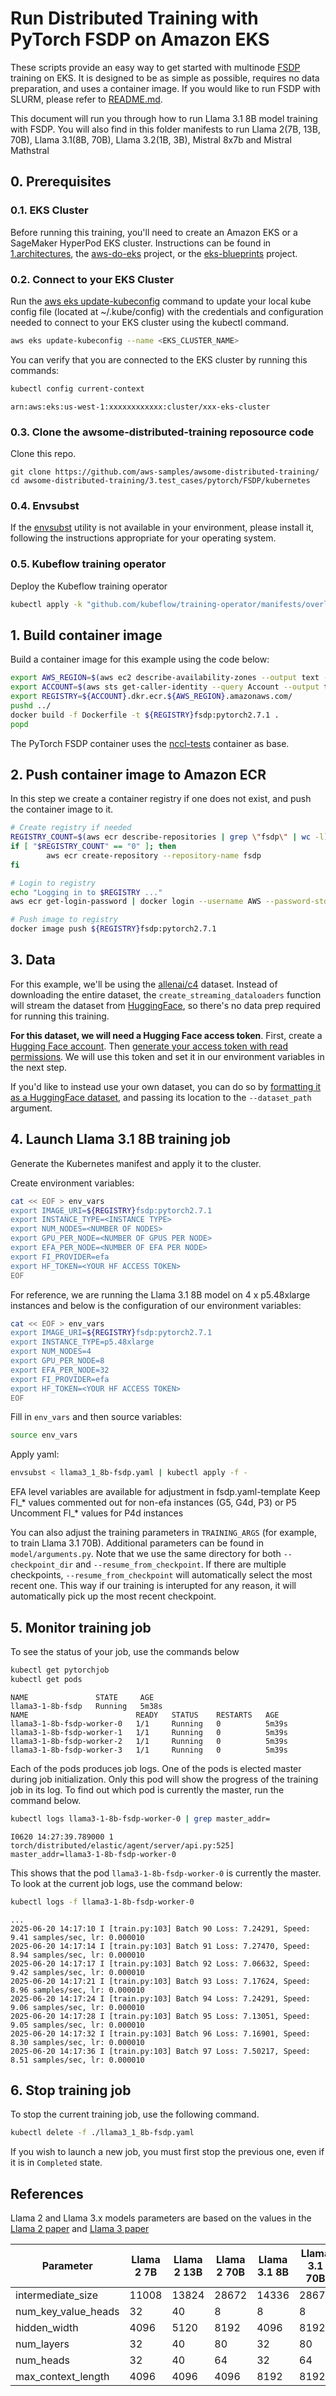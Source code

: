 # Run Distributed Training with PyTorch FSDP on Amazon EKS

These scripts provide an easy way to get started with multinode [FSDP](https://pytorch.org/tutorials/intermediate/FSDP_tutorial.html) training on EKS. It is designed to be as simple as possible, requires no data preparation, and uses a container image. If you would like to run FSDP with SLURM, please refer to [README.md](../slurm/README.md).

This document will run you through how to run Llama 3.1 8B model training with FSDP. You will also find in this folder manifests to run Llama 2(7B, 13B, 70B), Llama 3.1(8B, 70B), Llama 3.2(1B, 3B),  Mistral 8x7b and Mistral Mathstral

## 0. Prerequisites

### 0.1. EKS Cluster
Before running this training, you'll need to create an Amazon EKS or a SageMaker HyperPod EKS cluster. Instructions can be found in [1.architectures](../../1.architectures), the [aws-do-eks](https://bit.ly/do-eks) project, or the [eks-blueprints](https://github.com/aws-ia/terraform-aws-eks-blueprints) project.

### 0.2. Connect to your EKS Cluster

Run the [aws eks update-kubeconfig](https://awscli.amazonaws.com/v2/documentation/api/latest/reference/eks/update-kubeconfig.html)  command to update your local kube config file (located at ~/.kube/config) with the credentials and configuration needed to connect to your EKS cluster using the kubectl command.

```bash
aws eks update-kubeconfig --name <EKS_CLUSTER_NAME>
```
You can verify that you are connected to the EKS cluster by running this commands:
```bash
kubectl config current-context
```
```
arn:aws:eks:us-west-1:xxxxxxxxxxxx:cluster/xxx-eks-cluster
```
### 0.3. Clone the awsome-distributed-training reposource code
Clone this repo. 

```
git clone https://github.com/aws-samples/awsome-distributed-training/
cd awsome-distributed-training/3.test_cases/pytorch/FSDP/kubernetes
```

### 0.4. Envsubst
If the [envsubst](https://github.com/a8m/envsubst) utility is not available in your environment, please install it, following the instructions appropriate for your operating system.

### 0.5. Kubeflow training operator
Deploy the Kubeflow training operator

```bash
kubectl apply -k "github.com/kubeflow/training-operator/manifests/overlays/standalone?ref=v1.9.1"
```

## 1. Build container image

Build a container image for this example using the code below:

```bash
export AWS_REGION=$(aws ec2 describe-availability-zones --output text --query 'AvailabilityZones[0].[RegionName]')
export ACCOUNT=$(aws sts get-caller-identity --query Account --output text)
export REGISTRY=${ACCOUNT}.dkr.ecr.${AWS_REGION}.amazonaws.com/
pushd ../
docker build -f Dockerfile -t ${REGISTRY}fsdp:pytorch2.7.1 .
popd
```

The PyTorch FSDP container uses the [nccl-tests](https://github.com/aws-samples/awsome-distributed-training/blob/main/micro-benchmarks/nccl-tests/nccl-tests.Dockerfile) container as base.

## 2. Push container image to Amazon ECR

In this step we create a container registry if one does not exist, and push the container image to it.

```bash
# Create registry if needed
REGISTRY_COUNT=$(aws ecr describe-repositories | grep \"fsdp\" | wc -l)
if [ "$REGISTRY_COUNT" == "0" ]; then
        aws ecr create-repository --repository-name fsdp
fi

# Login to registry
echo "Logging in to $REGISTRY ..."
aws ecr get-login-password | docker login --username AWS --password-stdin $REGISTRY

# Push image to registry
docker image push ${REGISTRY}fsdp:pytorch2.7.1
```

## 3. Data

For this example, we'll be using the [allenai/c4](https://huggingface.co/datasets/allenai/c4) dataset. Instead of downloading the entire dataset, the `create_streaming_dataloaders` function will stream the dataset from [HuggingFace](https://huggingface.co/datasets), so there's no data prep required for running this training.

**For this dataset, we will need a Hugging Face access token**. First, create a [Hugging Face account](https://huggingface.co/welcome). Then [generate your access token with read permissions](https://huggingface.co/docs/hub/en/security-tokens). We will use this token and set it in our environment variables in the next step.

If you'd like to instead use your own dataset, you can do so by [formatting it as a HuggingFace dataset](https://huggingface.co/docs/datasets/create_dataset), and passing its location to the `--dataset_path` argument.

## 4. Launch Llama 3.1 8B training job

Generate the Kubernetes manifest and apply it to the cluster.

Create environment variables:

``` bash
cat << EOF > env_vars
export IMAGE_URI=${REGISTRY}fsdp:pytorch2.7.1
export INSTANCE_TYPE=<INSTANCE TYPE>
export NUM_NODES=<NUMBER OF NODES>
export GPU_PER_NODE=<NUMBER OF GPUS PER NODE>
export EFA_PER_NODE=<NUMBER OF EFA PER NODE>
export FI_PROVIDER=efa
export HF_TOKEN=<YOUR HF ACCESS TOKEN>
EOF
```

For reference, we are running the Llama 3.1 8B model on 4 x p5.48xlarge instances and below is the configuration of our environment variables:
``` bash
cat << EOF > env_vars
export IMAGE_URI=${REGISTRY}fsdp:pytorch2.7.1
export INSTANCE_TYPE=p5.48xlarge
export NUM_NODES=4
export GPU_PER_NODE=8
export EFA_PER_NODE=32
export FI_PROVIDER=efa
export HF_TOKEN=<YOUR HF ACCESS TOKEN>
EOF
```

Fill in `env_vars` and then source variables:

``` bash
source env_vars
```

Apply yaml:
``` bash
envsubst < llama3_1_8b-fsdp.yaml | kubectl apply -f -
```

EFA level variables are available for adjustment in fsdp.yaml-template
Keep FI_* values commented out for non-efa instances (G5, G4d, P3) or P5
Uncomment FI_* values for P4d instances

You can also adjust the training parameters in `TRAINING_ARGS` (for example, to train Llama 3.1 70B). Additional parameters can be found in `model/arguments.py`. Note that we use the same directory for both `--checkpoint_dir` and `--resume_from_checkpoint`. If there are multiple checkpoints, `--resume_from_checkpoint` will automatically select the most recent one. This way if our training is interupted for any reason, it will automatically pick up the most recent checkpoint.

## 5. Monitor training job

To see the status of your job, use the commands below

```bash
kubectl get pytorchjob 
kubectl get pods 
```

```log
NAME               STATE     AGE
llama3-1-8b-fsdp   Running   5m38s
NAME                        READY   STATUS    RESTARTS   AGE
llama3-1-8b-fsdp-worker-0   1/1     Running   0          5m39s
llama3-1-8b-fsdp-worker-1   1/1     Running   0          5m39s
llama3-1-8b-fsdp-worker-2   1/1     Running   0          5m39s
llama3-1-8b-fsdp-worker-3   1/1     Running   0          5m39s
```

Each of the pods produces job logs. One of the pods is elected master during job initialization. Only this pod will show the progress of the training job in its log. To find out which pod is currently the master, run the command below.

```bash
kubectl logs llama3-1-8b-fsdp-worker-0 | grep master_addr=
```

```log
I0620 14:27:39.789000 1 torch/distributed/elastic/agent/server/api.py:525]   master_addr=llama3-1-8b-fsdp-worker-0
```

This shows that the pod `llama3-1-8b-fsdp-worker-0` is currently the master. To look at the current job logs, use the command below:

```bash
kubectl logs -f llama3-1-8b-fsdp-worker-0
```

```log
...
2025-06-20 14:17:10 I [train.py:103] Batch 90 Loss: 7.24291, Speed: 9.41 samples/sec, lr: 0.000010
2025-06-20 14:17:14 I [train.py:103] Batch 91 Loss: 7.27470, Speed: 8.94 samples/sec, lr: 0.000010
2025-06-20 14:17:17 I [train.py:103] Batch 92 Loss: 7.06632, Speed: 9.42 samples/sec, lr: 0.000010
2025-06-20 14:17:21 I [train.py:103] Batch 93 Loss: 7.17624, Speed: 8.96 samples/sec, lr: 0.000010
2025-06-20 14:17:24 I [train.py:103] Batch 94 Loss: 7.24291, Speed: 9.06 samples/sec, lr: 0.000010
2025-06-20 14:17:28 I [train.py:103] Batch 95 Loss: 7.13051, Speed: 9.05 samples/sec, lr: 0.000010
2025-06-20 14:17:32 I [train.py:103] Batch 96 Loss: 7.16901, Speed: 8.30 samples/sec, lr: 0.000010
2025-06-20 14:17:36 I [train.py:103] Batch 97 Loss: 7.50217, Speed: 8.51 samples/sec, lr: 0.000010
```

## 6. Stop training job

To stop the current training job, use the following command.

```bash
kubectl delete -f ./llama3_1_8b-fsdp.yaml
```

If you wish to launch a new job, you must first stop the previous one, even if it is in `Completed` state.

## References
Llama 2 and  Llama 3.x models parameters are based on the values in the [Llama 2 paper](https://arxiv.org/abs/2307.09288) and [Llama 3 paper](https://arxiv.org/abs/2407.21783) 


| Parameter            | Llama 2 7B | Llama 2 13B | Llama 2 70B | Llama 3.1 8B | Llama 3.1 70B | Llama 3.2 1B | Llama 3.2 3B |
|----------------------|------------|-------------|-------------|--------------|---------------|--------------|--------------|
| intermediate_size    | 11008      | 13824       | 28672       | 14336        | 28672         | 8192         | 11008        |
| num_key_value_heads  | 32         | 40          | 8           | 8            | 8             | 8            | 8            |
| hidden_width         | 4096       | 5120        | 8192        | 4096         | 8192          | 2048         | 3072         |
| num_layers           | 32         | 40          | 80          | 32           | 80            | 16           | 28           |
| num_heads            | 32         | 40          | 64          | 32           | 64            | 32           | 24           |
| max_context_length   | 4096       | 4096        | 4096        | 8192         | 8192          | 8192         | 8192         |